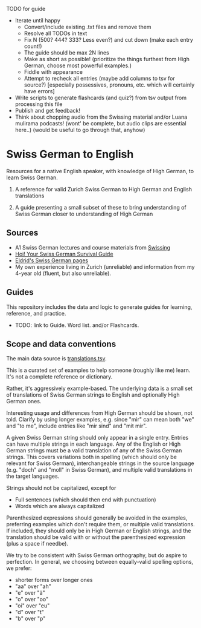 TODO for guide
<ul>
<li> Iterate until happy
  <ul>
    <li> Convert/include existing .txt files and remove them
    <li> Resolve all TODOs in text
    <li> Fix N (500? 444? 333? Less even?) and cut down (make each entry count!)
    <li> The guide should be max 2N lines
    <li> Make as short as possible! (prioritize the things furthest from High German, choose most powerful examples.)
      <li> Fiddle with appearance
    <li> Attempt to recheck all entries (maybe add columns to tsv for source?) [especially possessives, pronouns, etc. which will certainly have errors]
  </ul>
<li> Write scripts to generate flashcards (and quiz?) from tsv output from processing this file
<li> Publish and get feedback!
<li> Think about chopping audio from the Swissing material and/or Luana mulirama podcasts! (wont' be complete, but audio clips are essential here..) (would be useful to go through that, anyhow)
</ul>

# Swiss German to English

Resources for a native English speaker, with knowledge of High German,
to learn Swiss German.

1. A reference for valid Zurich Swiss German to High German and English translations

2. A guide presenting a small subset of these to bring understanding of Swiss German closer to understanding of High German

## Sources

<ul>
<li> A1 Swiss German lectures and course materials from <a href="https://swissing.ch/">Swissing</a>
<li> <a href="https://www.sergiojlievano.com/hoi">Hoi! Your Swiss German Survival Guide</a>
<li> <a href="https://eldrid.ch/switzerland.htm">Eldrid's Swiss German pages</a>
<li> My own experience living in Zurich (unreliable) and information from my 4-year old (fluent, but also unreliable).
</ul>

## Guides

This repository includes the data and logic to generate guides for learning, reference, and practice.

* TODO: link to Guide. Word list. and/or Flashcards.

## Scope and data conventions

The main data source is [translations.tsv](./translations.tsv).

This is a curated set of examples to help someone (roughly like me) learn.
It's not a complete reference or dictionary.

Rather, it's aggressively example-based.  The underlying data is a small set of
translations of Swiss German strings to English and optionally High German
ones.

Interesting usage and differences from High German should be shown, not told.
Clarify by using longer examples, e.g.  since "mir" can mean both "we" and "to
me", include entries like "mir sind" and "mit mir".

A given Swiss German string should only appear in a single entry. Entries can
have multiple strings in each language.  Any of the English or High German
strings must be a valid translation of any of the Swiss German strings.  This
covers variations both in spelling (which should only be relevant for Swiss German),
interchangeable strings in the source language (e.g. "doch" and "moll" in Swiss
German), and multiple valid translations in the target languages.

Strings should not be capitalized, except for
* Full sentences (which should then end with punctuation)
* Words which are always capitalized

Parenthesized expressions should generally be avoided in the examples, preferring
examples which don't require them, or multiple valid translations. If included,
they should only be in High German or English strings, and the translation should
be valid with or without the parenthesized expression (plus a space if needbe).

We try to be consistent with Swiss German orthography, but do aspire to perfection.
In general, we choosing between equally-valid spelling options, we prefer:

- shorter forms over longer ones
- "aa" over "ah"
- "e" over "ä"
- "o" over "oo"
- "oi" over "eu"
- "d" over "t"
- "b" over "p"
